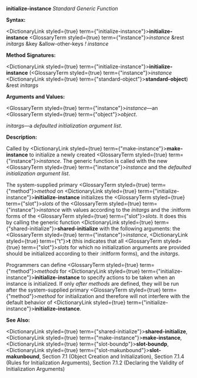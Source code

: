 **initialize-instance** *Standard Generic Function* 



**Syntax:** 



<DictionaryLink styled={true} term={"initialize-instance"}><b>initialize-instance</b></DictionaryLink> <GlossaryTerm styled={true} term={"instance"}><i>instance</i></GlossaryTerm> &amp;rest *initargs* &amp;key &amp;allow-other-keys *! instance* 



**Method Signatures:** 



<DictionaryLink styled={true} term={"initialize-instance"}><b>initialize-instance</b></DictionaryLink> (<GlossaryTerm styled={true} term={"instance"}><i>instance</i></GlossaryTerm> <DictionaryLink styled={true} term={"standard-object"}><b>standard-object</b></DictionaryLink>) &amp;rest *initargs* 



**Arguments and Values:** 



<GlossaryTerm styled={true} term={"instance"}><i>instance</i></GlossaryTerm>—an <GlossaryTerm styled={true} term={"object"}><i>object</i></GlossaryTerm>. 



*initargs*—a *defaulted initialization argument list*. 



**Description:** 



Called by <DictionaryLink styled={true} term={"make-instance"}><b>make-instance</b></DictionaryLink> to initialize a newly created <GlossaryTerm styled={true} term={"instance"}><i>instance</i></GlossaryTerm>. The generic function is called with the new <GlossaryTerm styled={true} term={"instance"}><i>instance</i></GlossaryTerm> and the *defaulted initialization argument list*. 



The system-supplied primary <GlossaryTerm styled={true} term={"method"}><i>method</i></GlossaryTerm> on <DictionaryLink styled={true} term={"initialize-instance"}><b>initialize-instance</b></DictionaryLink> initializes the <GlossaryTerm styled={true} term={"slot"}><i>slots</i></GlossaryTerm> of the <GlossaryTerm styled={true} term={"instance"}><i>instance</i></GlossaryTerm> with values according to the *initargs* and the :initform forms of the <GlossaryTerm styled={true} term={"slot"}><i>slots</i></GlossaryTerm>. It does this by calling the generic function <DictionaryLink styled={true} term={"shared-initialize"}><b>shared-initialize</b></DictionaryLink> with the following arguments: the <GlossaryTerm styled={true} term={"instance"}><i>instance</i></GlossaryTerm>, <DictionaryLink styled={true} term={"t"}><b>t</b></DictionaryLink> (this indicates that all <GlossaryTerm styled={true} term={"slot"}><i>slots</i></GlossaryTerm> for which no initialization arguments are provided should be initialized according to their :initform forms), and the *initargs*. 



Programmers can define <GlossaryTerm styled={true} term={"method"}><i>methods</i></GlossaryTerm> for <DictionaryLink styled={true} term={"initialize-instance"}><b>initialize-instance</b></DictionaryLink> to specify actions to be taken when an instance is initialized. If only *after methods* are defined, they will be run after the system-supplied primary <GlossaryTerm styled={true} term={"method"}><i>method</i></GlossaryTerm> for initialization and therefore will not interfere with the default behavior of <DictionaryLink styled={true} term={"initialize-instance"}><b>initialize-instance</b></DictionaryLink>. 







 



 



**See Also:** 



<DictionaryLink styled={true} term={"shared-initialize"}><b>shared-initialize</b></DictionaryLink>, <DictionaryLink styled={true} term={"make-instance"}><b>make-instance</b></DictionaryLink>, <DictionaryLink styled={true} term={"slot-boundp"}><b>slot-boundp</b></DictionaryLink>, <DictionaryLink styled={true} term={"slot-makunbound"}><b>slot-makunbound</b></DictionaryLink>, Section 7.1 (Object Creation and Initialization), Section 7.1.4 (Rules for Initialization Arguments), Section 7.1.2 (Declaring the Validity of Initialization Arguments) 



